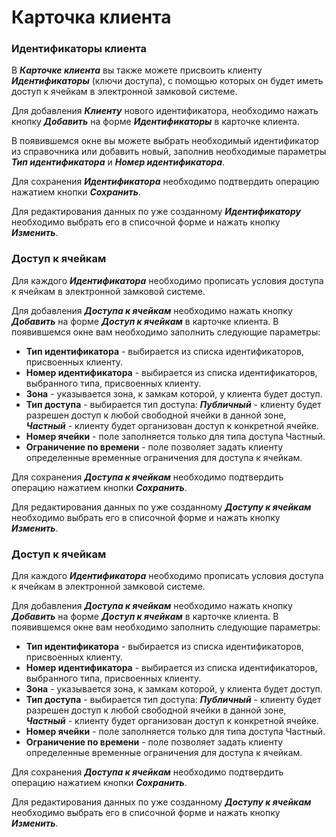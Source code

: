 # Карточка клиента


### **Идентификаторы клиента**
       


В _**Карточке клиента**_ вы также можете присвоить клиенту _**Идентификаторы**_ (ключи доступа), с помощью которых он будет иметь доступ к ячейкам в электронной замковой системе.



Для добавления _**Клиенту**_ нового идентификатора, необходимо нажать кнопку _**Добавить**_ на форме _**Идентификаторы**_ в карточке клиента.



В появившемся окне вы можете выбрать необходимый идентификатор из справочника или добавить новый, заполнив необходимые параметры _**Тип идентификатора**_ и _**Номер идентификатора**_.



Для сохранения _**Идентификатора**_ необходимо подтвердить операцию нажатием кнопки _**Сохранить**_.



Для редактирования данных по уже созданному _**Идентификатору**_ необходимо выбрать его в списочной форме и нажать кнопку _**Изменить**_.


### **Доступ к ячейкам**



Для каждого _**Идентификатора**_ необходимо прописать условия доступа к ячейкам в электронной замковой системе.



Для добавления _**Доступа к ячейкам**_ необходимо нажать кнопку _**Добавить**_ на форме _**Доступ к ячейкам**_ в карточке клиента.
В появившемся окне вам необходимо заполнить следующие параметры:



* **Тип идентификатора** - выбирается из списка идентификаторов, присвоенных клиенту.
* **Номер идентификатора** - выбирается из списка идентификаторов, выбранного типа, присвоенных клиенту.
* **Зона** - указывается зона, к замкам которой, у клиента будет доступ.
* **Тип доступа** - выбирается тип доступа: _**Публичный**_ - клиенту будет разрешен доступ к любой свободной ячейки в данной зоне, _**Частный**_ - клиенту будет организован доступ к конкретной ячейке.
* **Номер ячейки**  - поле заполняется только для типа доступа Частный.
* **Ограничение по времени** - поле позволяет задать клиенту определенные временные ограничения для доступа к ячейкам.



Для сохранения _**Доступа к ячейкам**_ необходимо подтвердить операцию нажатием кнопки _**Сохранить**_.



Для редактирования данных по уже созданному _**Доступу к ячейкам**_ необходимо выбрать его в списочной форме и нажать кнопку _**Изменить**_.



### **Доступ к ячейкам**



Для каждого _**Идентификатора**_ необходимо прописать условия доступа к ячейкам в электронной замковой системе.



Для добавления _**Доступа к ячейкам**_ необходимо нажать кнопку _**Добавить**_ на форме _**Доступ к ячейкам**_ в карточке клиента.
В появившемся окне вам необходимо заполнить следующие параметры:



* **Тип идентификатора** - выбирается из списка идентификаторов, присвоенных клиенту.
* **Номер идентификатора** - выбирается из списка идентификаторов, выбранного типа, присвоенных клиенту.
* **Зона** - указывается зона, к замкам которой, у клиента будет доступ.
* **Тип доступа** - выбирается тип доступа: _**Публичный**_ - клиенту будет разрешен доступ к любой свободной ячейки в данной зоне, _**Частный**_ - клиенту будет организован доступ к конкретной ячейке.
* **Номер ячейки**  - поле заполняется только для типа доступа Частный.
* **Ограничение по времени** - поле позволяет задать клиенту определенные временные ограничения для доступа к ячейкам.



Для сохранения _**Доступа к ячейкам**_ необходимо подтвердить операцию нажатием кнопки _**Сохранить**_.



Для редактирования данных по уже созданному _**Доступу к ячейкам**_ необходимо выбрать его в списочной форме и нажать кнопку _**Изменить**_.


